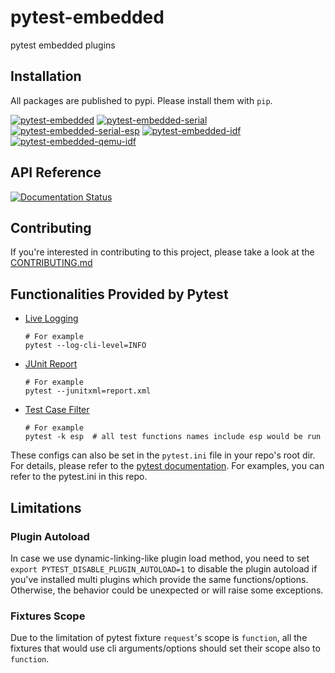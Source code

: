 # pytest-embedded

pytest embedded plugins

## Installation

All packages are published to pypi. Please install them with `pip`.

[![pytest-embedded](https://img.shields.io/pypi/v/pytest-embedded?color=green&label=pytest-embedded)](https://pypi.org/project/pytest-embedded/)
[![pytest-embedded-serial](https://img.shields.io/pypi/v/pytest-embedded-serial?color=green&label=pytest-embedded-serial)](https://pypi.org/project/pytest-embedded-serial/)
[![pytest-embedded-serial-esp](https://img.shields.io/pypi/v/pytest-embedded-serial-esp?color=green&label=pytest-embedded-serial-esp)](https://pypi.org/project/pytest-embedded-serial-esp/)
[![pytest-embedded-idf](https://img.shields.io/pypi/v/pytest-embedded-idf?color=green&label=pytest-embedded-idf)](https://pypi.org/project/pytest-embedded-idf/)
[![pytest-embedded-qemu-idf](https://img.shields.io/pypi/v/pytest-embedded-qemu-idf?color=green&label=pytest-embedded-qemu-idf)](https://pypi.org/project/pytest-embedded-qemu-idf/)

## API Reference

[![Documentation Status](https://readthedocs.com/projects/espressif-pytest-embedded/badge/?version=latest)](https://docs.espressif.com/projects/pytest-embedded/en/latest/?badge=latest)

## Contributing

If you're interested in contributing to this project, please take a look at the [CONTRIBUTING.md](./CONTRIBUTING.md)

## Functionalities Provided by Pytest

- [Live Logging](https://docs.pytest.org/en/stable/logging.html#live-logs)

  ```shell
  # For example
  pytest --log-cli-level=INFO
  ```

- [JUnit Report](https://docs.pytest.org/en/stable/usage.html#creating-junitxml-format-files)

  ```shell
  # For example
  pytest --junitxml=report.xml
  ```

- [Test Case Filter](https://docs.pytest.org/en/latest/example/markers.html#using-k-expr-to-select-tests-based-on-their-name)

  ```shell
  # For example
  pytest -k esp  # all test functions names include esp would be run
  ```

These configs can also be set in the `pytest.ini` file in your repo's root dir. For details, please refer to
the [pytest documentation](https://docs.pytest.org/en/6.2.x/customize.html). For examples, you can refer to the
pytest.ini in this repo.

## Limitations

### Plugin Autoload

In case we use dynamic-linking-like plugin load method, you need to set `export PYTEST_DISABLE_PLUGIN_AUTOLOAD=1` to
disable the plugin autoload if you've installed multi plugins which provide the same functions/options. Otherwise, the
behavior could be unexpected or will raise some exceptions.

### Fixtures Scope

Due to the limitation of pytest fixture `request`'s scope is `function`, all the fixtures that would use cli
arguments/options should set their scope also to `function`.
